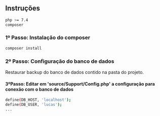## Instruções

```sh
php >= 7.4
composer
```

### 1º Passo: Instalação do composer


```sh
composer install
```

### 2º Passo: Configuração do banco de dados
Restaurar backup do banco de dados contido na pasta do projeto.


#### 3ºPasso: Editar em 'source/Support/Config.php' a configuração para conexão com o banco de dados
```sh
define(DB_HOST, 'localhost');
define(DB_USER, 'lucas');
...
```